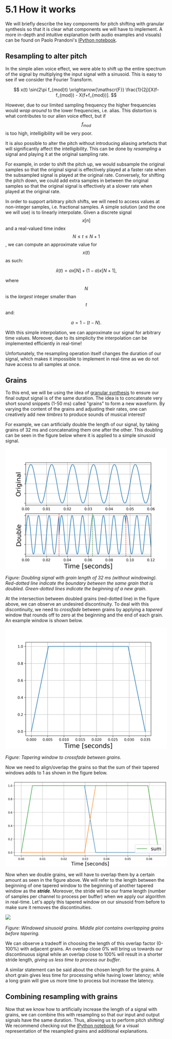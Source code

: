 # 5.1 How it works

We will briefly describe the key components for pitch shifting with granular synthesis so that it is clear what components we will have to implement. A more in-depth and intuitive explanation \(with audio examples and visuals\) can be found on Paolo Prandoni's [IPython notebook](https://github.com/prandoni/COM303-Py3/blob/master/VoiceTransformer/VoiceTransformer.ipynb).

## Resampling to alter pitch <a id="alter_pitch"></a>

In the simple alien voice effect, we were able to shift up the entire spectrum of the signal by multiplying the input signal with a sinusoid. This is easy to see if we consider the Fourier Transform.

$$
x(t) \sin(2\pi f_{mod}t) \xrightarrow{\mathscr{F}} \frac{1}{2j}[X(f-f_{mod}) - X(f+f_{mod})].
$$

However, due to our limited sampling frequency the higher frequencies would _wrap around_ to the lower frequencies, i.e. alias. This distortion is what contributes to our alien voice effect, but if $$f_{mod}$$ is too high, intelligibility will be very poor.

It is also possible to alter the pitch without introducing aliasing artefacts that will significantly affect the intelligibility. This can be done by _resampling_ a signal and playing it at the original sampling rate.

For example, in order to shift the pitch up, we would subsample the original samples so that the original signal is effectively played at a faster rate when the subsampled signal is played at the original rate. Conversely, for shifting the pitch down, we could add extra samples in between the original samples so that the original signal is effectively at a slower rate when played at the original rate.

In order to support arbitrary pitch shifts, we will need to access values at non-integer samples, i.e. fractional samples. A simple solution \(and the one we will use\) is to linearly interpolate. Given a discrete signal $$x[n]$$ and a real-valued time index $$N \le t \le N+1$$, we can compute an approximate value for $$x(t)$$ as such:

$$
\hat{x}(t) = ax[N] + (1-a) x[N+1],
$$

where $$N$$ is the _largest_ integer smaller than $$t$$ and:

$$
a = 1 - (t-N).
$$

With this simple interpolation, we can approximate our signal for arbitrary time values. Moreover, due to its simplicity the interpolation can be implemented efficiently in real-time!

Unfortunately, the resampling operation itself changes the duration of our signal, which makes it impossible to implement in real-time as we do not have access to all samples at once.

## Grains <a id="grains"></a>

To this end, we will be using the idea of [granular synthesis](https://en.wikipedia.org/wiki/Granular_synthesis) to ensure our final output signal is of the same duration. The idea is to concatenate very short sound snippets \(1-50 ms\) called "grains" to form a new waveform. By varying the content of the grains and adjusting their rates, one can creatively add new _timbres_ to produce sounds of musical interest!

For example, we can artificially double the length of our signal, by taking grains of 32 ms and concatenating them one after the other. This doubling can be seen in the figure below where it is applied to a simple sinusoid signal.

![](../../.gitbook/assets/doubling_discontinuity-1.png)

_Figure: Doubling signal with grain length of 32 ms \(without windowing\). Red-dotted line indicate the boundary between the same grain that is doubled. Green-dotted lines indicate the beginning of a new grain._

At the intersection between doubled grains \(red-dotted line\) in the figure above, we can observe an undesired discontinuity. To deal with this discontinuity, we need to _crossfade_ between grains by applying a _tapered_ window that rounds off to zero at the beginning and the end of each grain. An example window is shown below.

![](../../.gitbook/assets/taper_window-1.png)

_Figure: Tapering window to crossfade between grains._

Now we need to align/overlap the grains so that the sum of their tapered windows adds to 1 as shown in the figure below.

![](../../.gitbook/assets/windows_overlap-2.png)

Now when we double grains, we will have to overlap them by a certain amount as seen in the figure above. We will refer to the length between the beginning of one tapered window to the beginning of another tapered window as the _**stride**_. Moreover, the stride will be our frame length \(number of samples per channel to process per buffer\) when we apply our algorithm in real-time. Let's apply this tapered window on our sinusoid from before to make sure it removes the discontinuities.

![](../../.gitbook/assets/doubling_continuous.png)

_Figure: Windowed sinusoid grains. Middle plot contains overlapping grains before tapering._

We can observe a tradeoff in choosing the length of this overlap factor \(0-100%\) with adjacent grains. An overlap close 0% will bring us towards our discontinuous signal while an overlap close to 100% will result in a shorter stride length, _giving us less time to process our buffer_.

A similar statement can be said about the chosen length for the grains. A short grain gives less time for processing while having lower latency; while a long grain will give us more time to process but increase the latency.

## Combining resampling with grains <a id="combining"></a>

Now that we know how to artificially increase the length of a signal with grains, we can combine this with resampling so that our input and output signals have the same duration. Thus, allowing us to perform pitch shifting! We recommend checking out the [IPython notebook](https://nbviewer.jupyter.org/github/prandoni/COM303-Py3/blob/master/VoiceTransformer/VoiceTransformer.ipynb) for a visual representation of the resampled grains and additional explanations.

